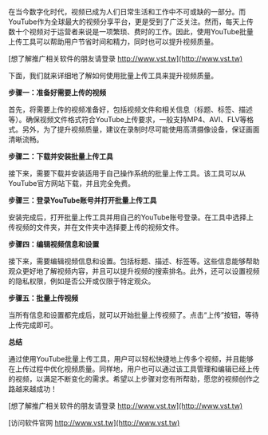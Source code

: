 在当今数字化时代，视频已成为人们日常生活和工作中不可或缺的一部分。而YouTube作为全球最大的视频分享平台，更是受到了广泛关注。然而，每天上传数十个视频对于运营者来说是一项繁琐、费时的工作。因此，使用YouTube批量上传工具可以帮助用户节省时间和精力，同时也可以提升视频质量。

[想了解推广相关软件的朋友请登录 http://www.vst.tw](http://www.vst.tw)

下面，我们就来详细地了解如何使用批量上传工具来提升视频质量。

**步骤一：准备好需要上传的视频**

首先，将需要上传的视频准备好，包括视频文件和相关信息（标题、标签、描述等）。确保视频文件格式符合YouTube上传要求，一般支持MP4、AVI、FLV等格式。另外，为了提升视频质量，建议在录制时尽可能使用高清摄像设备，保证画面清晰流畅。

**步骤二：下载并安装批量上传工具**

接下来，需要下载并安装适用于自己操作系统的批量上传工具。该工具可以从YouTube官方网站下载，并且完全免费。

**步骤三：登录YouTube账号并打开批量上传工具**

安装完成后，打开批量上传工具并用自己的YouTube账号登录。在工具中选择上传视频的文件夹，并在文件夹中选择要上传的视频文件。

**步骤四：编辑视频信息和设置**

接下来，需要编辑视频信息和设置。包括标题、描述、标签等。这些信息能够帮助观众更好地了解视频内容，并且可以提升视频的搜索排名。此外，还可以设置视频的隐私权限，例如是否公开或仅限于特定观众。

**步骤五：批量上传视频**

当所有信息和设置都完成后，就可以开始批量上传视频了。点击“上传”按钮，等待上传完成即可。

**总结**

通过使用YouTube批量上传工具，用户可以轻松快捷地上传多个视频，并且能够在上传过程中优化视频质量。同样地，用户也可以通过该工具管理和编辑已经上传的视频，以满足不断变化的需求。希望以上步骤对您有所帮助，愿您的视频创作之路越来越成功！

[想了解推广相关软件的朋友请登录 http://www.vst.tw](http://www.vst.tw)


[访问软件官网 http://www.vst.tw](http://www.vst.tw)
